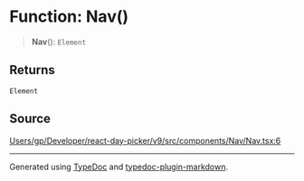 # Function: Nav()

> **Nav**(): `Element`

## Returns

`Element`

## Source

[Users/gp/Developer/react-day-picker/v9/src/components/Nav/Nav.tsx:6](https://github.com/gpbl/react-day-picker/blob/005599683/src/components/Nav/Nav.tsx#L6)

***

Generated using [TypeDoc](https://typedoc.org) and [typedoc-plugin-markdown](https://typedoc-plugin-markdown.org).

